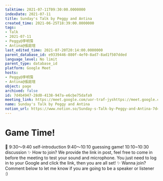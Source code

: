 ```yaml
---
talktime: 2021-07-11T09:30:00.0000000
indexDate: 2021-07-11
title: Sunday's Talk by Peggy and Antina
created_time: 2021-06-25T18:39:00.0000000
tags:
- Talk
- 2021-07-11
- Peggy@李明霈
- Antina@張庭瑄
last_edited_time: 2021-07-20T20:14:00.0000000
parent_database_id: e9339446-880f-4ef0-8ad7-8ad1f507dded
language_level: No limit
parent_type: database_id
platform: Google Meet
hosts:
- Peggy@李明霈
- Antina@張庭瑄
object: page
archived: false
id: 7d4b4947-28d0-4138-947a-e6cbe75dafa9
meeting_link: https://meet.google.com/uor-traf-jyshttps://meet.google.com/uor-traf-jys
name: Sunday's Talk by Peggy and Antina
notion_url: https://www.notion.so/Sunday-s-Talk-by-Peggy-and-Antina-7d4b494728d04138947ae6cbe75dafa9
---
```



# Game Time!
📅
9:30～9:40 self-introduction
9:40～10:10 guessing game!
10:10~10:30 discussion
✨
How to join?
We provide the link in post, feel free to come in before the meeting to test your sound and microphone. You just need to log in to your Google and click the link, then you are all set!
✨
Wanna join?
Comment below to let me know if you are going to be a speaker or listener :)


